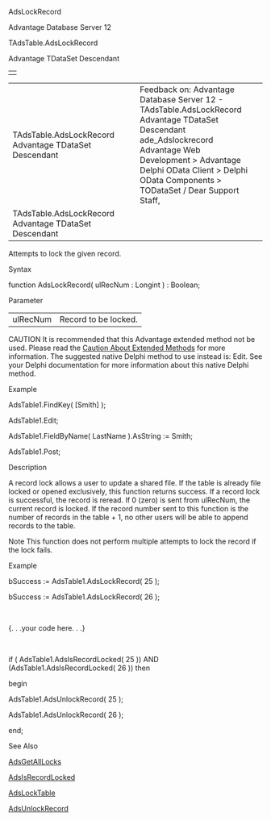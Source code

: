 AdsLockRecord




Advantage Database Server 12  

TAdsTable.AdsLockRecord

Advantage TDataSet Descendant

|  |
| --- |
|  |

|  |  |  |  |  |
| --- | --- | --- | --- | --- |
| TAdsTable.AdsLockRecord  Advantage TDataSet Descendant |  |  | Feedback on: Advantage Database Server 12 - TAdsTable.AdsLockRecord Advantage TDataSet Descendant ade\_Adslockrecord Advantage Web Development > Advantage Delphi OData Client > Delphi OData Components > TODataSet / Dear Support Staff, |  |
| TAdsTable.AdsLockRecord  Advantage TDataSet Descendant |  |  |  |  |

Attempts to lock the given record.

Syntax

function AdsLockRecord( ulRecNum : Longint ) : Boolean;

Parameter

|  |  |
| --- | --- |
| ulRecNum | Record to be locked. |

CAUTION It is recommended that this Advantage extended method not be used. Please read the [Caution About Extended Methods](ade_caution_about_extended_methods.htm) for more information. The suggested native Delphi method to use instead is: Edit. See your Delphi documentation for more information about this native Delphi method.

Example

AdsTable1.FindKey( [Smith] );

AdsTable1.Edit;

AdsTable1.FieldByName( LastName ).AsString := Smith;

AdsTable1.Post;

Description

A record lock allows a user to update a shared file. If the table is already file locked or opened exclusively, this function returns success. If a record lock is successful, the record is reread. If 0 (zero) is sent from ulRecNum, the current record is locked. If the record number sent to this function is the number of records in the table + 1, no other users will be able to append records to the table.

Note This function does not perform multiple attempts to lock the record if the lock fails.

Example

bSuccess := AdsTable1.AdsLockRecord( 25 );

bSuccess := AdsTable1.AdsLockRecord( 26 );

 

{. . .your code here. . .}

 

if ( AdsTable1.AdsIsRecordLocked( 25 )) AND (AdsTable1.AdsIsRecordLocked( 26 )) then

begin

AdsTable1.AdsUnlockRecord( 25 );

AdsTable1.AdsUnlockRecord( 26 );

end;

See Also

[AdsGetAllLocks](ade_adsgetalllocks.htm)

[AdsIsRecordLocked](ade_adsisrecordlocked.htm)

[AdsLockTable](ade_adslocktable.htm)

[AdsUnlockRecord](ade_adsunlockrecord.htm)